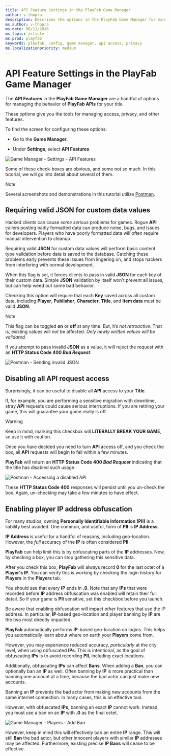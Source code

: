 ```yaml
---
title: API Feature Settings in the PlayFab Game Manager
author: v-thopra
description: Describes the options in the PlayFab Game Manager for managing the behavior of PlayFab APIs.
ms.author: v-thopra
ms.date: 06/11/2018
ms.topic: article
ms.prod: playfab
keywords: playfab, config, game manager, api access, privacy
ms.localizationpriority: medium
---
```


# API Feature Settings in the PlayFab Game Manager

The **API Features** in the **PlayFab Game Manager** are a handful of options for managing the behavior of **PlayFab APIs** for your title. 

These options give you the tools for managing access, privacy, and other features.

To find the screen for configuring these options:

- Go to the **Game Manager**.

- Under **Settings**, select **API Features**.

![Game Manager - Settings - API Features](media/tutorials/game-manager-settings-api-features-full.png)  

Some of these check-boxes are obvious, and some not so much. In this tutorial, we will go into detail about several of them.

> [!NOTE]
> Several screenshots and demonstrations in this tutorial utilize [Postman](../dev-test-live/executing-the-playfab-api-via-postman.md).

## Requiring valid JSON for custom data values

Hacked clients can cause *some serious* problems for games. Rogue **API** callers posting badly formatted data can produce noise, bugs, and issues for developers. Players who have poorly formatted data will often require manual intervention to cleanup.

Requiring valid **JSON** for custom data values will perform basic content type validation before data is saved to the database. Catching these problems early prevents these issues from lingering on, and stops hackers from interfering with normal development.

When this flag is set, it forces clients to pass in valid **JSON** for each key of their custom data. Simple **JSON** validation by itself won't prevent all issues, but can help weed out some bad behavior.

Checking this option will require that each **Key** saved across all custom data, including **Player**, **Publisher**, **Character**, **Title**, and **Item data** must be valid **JSON**.

> [!NOTE]
> This flag can be toggled **on** or **off** at any time. But, it’s *not retroactive*. That is, existing values will *not* be affected. *Only newly written values will be validated.*

If you attempt to pass invalid **JSON** as a value, it will reject the request with an **HTTP Status Code 400 *Bad Request***.

![Postman - Sending invalid JSON](media/tutorials/postman-sending-invalid-json.png)  

## Disabling all API request access

Surprisingly, it can be useful to disable all **API** access to your **Title**.

If, for example, you are performing a sensitive migration with downtime, stray **API** requests could cause serious interruptions. If you are retiring your game, this will guarantee your game really is off.

> [!WARNING]
> Keep in mind, marking this checkbox will **LITERALLY BREAK YOUR GAME**, so use it with caution.

Once you have decided you need to turn **API** access off, and you check the box, all **API** requests will begin to fail within a few minutes. 

**PlayFab** will return an **HTTP Status Code 400 *Bad Request*** indicating that the title has disabled such usage.

![Postman - Accessing a disabled API](media/tutorials/postman-accessing-a-disabled-api.png)  

These **HTTP Status Code 400** responses will persist until you un-check the box. Again, un-checking may take a few minutes to have effect.

## Enabling player IP address obfuscation

For many studios, owning **Personally Identifiable Information (PII)** is a liability best avoided. One common, and useful, form of **PII** is **IP Address**.

**IP Address** is useful for a handful of reasons, including geo-location. However, the *full* accuracy of the **IP** is often considered **PII**.

**PlayFab** can help limit this is by obfuscating parts of the **IP** addresses. Now, by checking a box, you can stop gathering this sensitive data.

After you check this box, **PlayFab** will always record **0** for the last octet of a **Player's IP**. You can verify this is working by checking the login history for **Players** in the **Players** tab.

You should see that every **IP** ends in **.0**. Note that any **IPs** that were recorded before **IP** address obfuscation was enabled will retain their full detail. So if your game is **PII** sensitive, set this checkbox before you launch.

Be aware that enabling obfuscation will impact *other* features that use the IP address. In particular, **IP**-based geo-location and player banning by **IP** are the two most directly impacted.

**PlayFab** automatically performs **IP**-based geo-location on logins. This helps you automatically learn about where on earth your **Players** come from.

However, you may experience reduced accuracy, *particularly* at the city level, when using obfuscated **IPs**. This is intentional, as the goal of obfuscating **IPs** is to avoid recording **PII**, including exact locations.

Additionally, obfuscating **IPs** can affect **Bans**. When adding a **Ban**, you can optionally ban an **IP** as well. Often banning by **IP** is more practical than banning one account at a time, because the bad actor can just make new accounts.

Banning an **IP** prevents the bad actor from making new accounts from the same internet connection. In many cases, this is an effective tool.

However, with obfuscated **IPs**, banning an exact **IP** cannot work. Instead, you must use a ban on an **IP** with **.0** as the final octet.

![Game Manager - Players - Add Ban](media/tutorials/game-manager-players-add-ban.png)  

However, keep in mind this will effectively ban an entire **IP** range. This will still **Ban** the bad actor, but other innocent players with similar **IP** addresses may be affected. Furthermore, existing precise **IP Bans** will cease to be effective.
